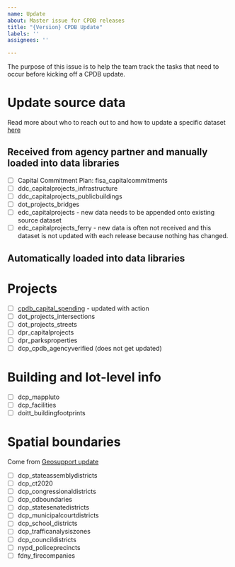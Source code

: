 ```yaml
---
name: Update
about: Master issue for CPDB releases
title: "{Version} CPDB Update"
labels: ''
assignees: ''

---
```


The purpose of this issue is to help the team track the tasks that need to occur before kicking off a CPDB update.

# Update source data
Read more about who to reach out to and how to update a specific dataset [here](https://github.com/NYCPlanning/db-cpdb/wiki/Maintenance)
## Received from agency partner and manually loaded into data libraries
- [ ] Capital Commitment Plan: fisa_capitalcommitments
- [ ] ddc_capitalprojects_infrastructure
- [ ] ddc_capitalprojects_publicbuildings
- [ ] dot_projects_bridges
- [ ] edc_capitalprojects - new data needs to be appended onto existing source dataset
- [ ] edc_capitalprojects_ferry - new data is often not received and this dataset is not updated with each release because nothing has changed.

## Automatically loaded into data libraries

# Projects
- [ ] [cpdb_capital_spending](https://github.com/NYCPlanning/db-cpdb/actions/workflows/spending.yml) - updated with action
- [ ] dot_projects_intersections
- [ ] dot_projects_streets
- [ ] dpr_capitalprojects
- [ ] dpr_parksproperties
- [ ] dcp_cpdb_agencyverified (does not get updated)

# Building and lot-level info
- [ ] dcp_mappluto
- [ ] dcp_facilities
- [ ] doitt_buildingfootprints

# Spatial boundaries
Come from [Geosupport update](https://github.com/NYCPlanning/db-data-library/actions/workflows/quaterly-updates.yml)
- [ ] dcp_stateassemblydistricts
- [ ] dcp_ct2020
- [ ] dcp_congressionaldistricts
- [ ] dcp_cdboundaries
- [ ] dcp_statesenatedistricts
- [ ] dcp_municipalcourtdistricts
- [ ] dcp_school_districts
- [ ] dcp_trafficanalysiszones
- [ ] dcp_councildistricts
- [ ] nypd_policeprecincts
- [ ] fdny_firecompanies

